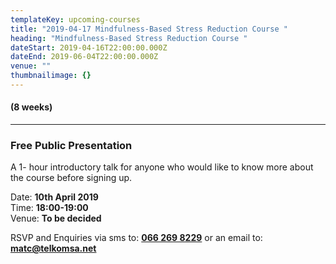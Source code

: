 ```yaml
---
templateKey: upcoming-courses
title: "2019-04-17 Mindfulness-Based Stress Reduction Course "
heading: "Mindfulness-Based Stress Reduction Course "
dateStart: 2019-04-16T22:00:00.000Z
dateEnd: 2019-06-04T22:00:00.000Z
venue: ""
thumbnailimage: {}
---
```


#### (8 weeks)

---

### Free Public Presentation

A 1- hour introductory talk for anyone who would like to know more about the course before signing up.

Date: **10th April 2019**  
Time: **18:00-19:00**  
Venue: **To be decided**

RSVP and Enquiries via sms to: **[066 269 8229](tel:+27662698229)** or an email to: **[matc@telkomsa.net](mailto:matc@telkomsa.net)**
